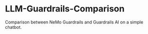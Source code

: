 # LLM-Guardrails-Comparison
Comparison between NeMo Guardrails and Guardrails AI on a simple chatbot.
